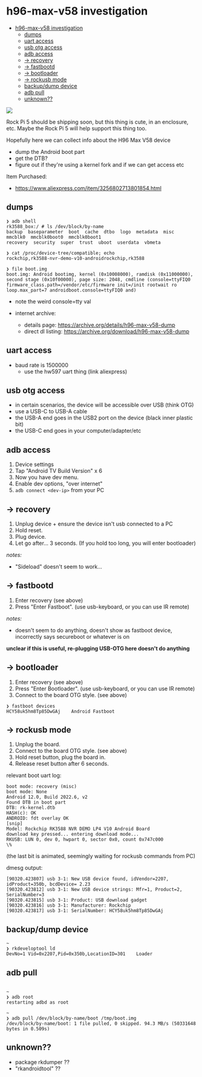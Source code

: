 # h96-max-v58 investigation

<!--toc:start-->
- [h96-max-v58 investigation](#h96-max-v58-investigation)
  - [dumps](#dumps)
  - [uart access](#uart-access)
  - [usb otg access](#usb-otg-access)
  - [adb access](#adb-access)
  - [-> recovery](#recovery)
  - [-> fastbootd](#fastbootd)
  - [-> bootloader](#bootloader)
  - [-> rockusb mode](#rockusb-mode)
  - [backup/dump device](#backupdump-device)
  - [adb pull](#adb-pull)
  - [unknown??](#unknown)
<!--toc:end-->

<img src="https://ae01.alicdn.com/kf/Sa5a4231fbb254cb0b8cf3cb479dd5655K.jpg" />

Rock Pi 5 should be shipping soon, but this thing is cute, in an enclosure, etc.
Maybe the Rock Pi 5 will help support this thing too.

Hopefully here we can collect info about the H96 Max V58 device
 - dump the Android boot part
 - get the DTB?
 - figure out if they're using a kernel fork and if we can get access etc


Item Purchased:
- https://www.aliexpress.com/item/3256802713801854.html

## dumps

```
❯ adb shell
rk3588_box:/ # ls /dev/block/by-name
backup  baseparameter  boot  cache  dtbo  logo  metadata  misc
mmcblk0  mmcblk0boot0  mmcblk0boot1
recovery  security  super  trust  uboot  userdata  vbmeta

❯ cat /proc/device-tree/compatible; echo
rockchip,rk3588-nvr-demo-v10-androidrockchip,rk3588

❯ file boot.img
boot.img: Android bootimg, kernel (0x10008000), ramdisk (0x11000000), second stage (0x10f00000), page size: 2048, cmdline (console=ttyFIQ0 firmware_class.path=/vendor/etc/firmware init=/init rootwait ro loop.max_part=7 androidboot.console=ttyFIQ0 and)
```

- note the weird console=tty val

- internet archive:
  - details page: https://archive.org/details/h96-max-v58-dump
  - direct dl listing: https://archive.org/download/h96-max-v58-dump

## uart access
- baud rate is 1500000
  - use the hw597 uart thing (link aliexpress)
  
## usb otg access
- in certain scenarios, the device will be accessible over USB (think OTG)
- use a USB-C to USB-A cable
- the USB-A end goes in the USB2 port on the device (black inner plastic bit)
- the USB-C end goes in your computer/adapter/etc
 
## adb access
1. Device settings
2. Tap "Android TV Build Version" x 6
3. Now you have dev menu.
4. Enable dev options, "over internet"
5. `adb connect <dev-ip>` from your PC

## -> recovery
1. Unplug device + ensure the device isn't usb connected to a PC
2. Hold reset.
3. Plug device.
4. Let go after... 3 seconds.
(If you hold too long, you will enter bootloader)

*notes:*
- "Sideload" doesn't seem to work...

## -> fastbootd
1. Enter recovery (see above)
2. Press "Enter Fastboot". (use usb-keyboard, or you can use IR remote)

*notes:*
- doesn't seem to do anything, doesn't show as fastboot device, incorrectly says
  secureboot or whatever is on

**unclear if this is useful, re-plugging USB-OTG here doesn't do anything**

## -> bootloader
1. Enter recovery (see above)
2. Press "Enter Bootloader". (use usb-keyboard, or you can use IR remote)
2. Connect to the board OTG style. (see above)

```
❯ fastboot devices
HCY58uk5hm8Tp85DwGAj	Android Fastboot
```

## -> rockusb mode
1. Unplug the board.
2. Connect to the board OTG style. (see above)
3. Hold reset button, plug the board in.
4. Release reset button after 6 seconds.

  relevant boot uart log:
  ```
  boot mode: recovery (misc)
  boot mode: None
  Android 12.0, Build 2022.6, v2
  Found DTB in boot part
  DTB: rk-kernel.dtb
  HASH(c): OK
  ANDROID: fdt overlay OK
  [snip]
  Model: Rockchip RK3588 NVR DEMO LP4 V10 Android Board
  download key pressed... entering download mode...
  RKUSB: LUN 0, dev 0, hwpart 0, sector 0x0, count 0x747c000
  \%
  ```
  (the last bit is animated, seemingly waiting for rockusb commands from PC)

  dmesg output:
   ```
  [90320.423807] usb 3-1: New USB device found, idVendor=2207, idProduct=350b, bcdDevice= 2.23
  [90320.423812] usb 3-1: New USB device strings: Mfr=1, Product=2, SerialNumber=3
  [90320.423815] usb 3-1: Product: USB download gadget
  [90320.423816] usb 3-1: Manufacturer: Rockchip
  [90320.423817] usb 3-1: SerialNumber: HCY58uk5hm8Tp85DwGAj
   ```

## backup/dump device

```
~
❯ rkdeveloptool ld
DevNo=1	Vid=0x2207,Pid=0x350b,LocationID=301	Loader
```


## adb pull

```

~
❯ adb root
restarting adbd as root

~
❯ adb pull /dev/block/by-name/boot /tmp/boot.img
/dev/block/by-name/boot: 1 file pulled, 0 skipped. 94.3 MB/s (50331648 bytes in 0.509s)

```

## unknown??

- package rkdumper ??
- "rkandroidtool" ??
